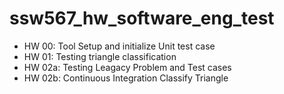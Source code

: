 # ssw567_hw_software_eng_test
- HW 00: Tool Setup and initialize Unit test case
- HW 01: Testing triangle classification
- HW 02a: Testing Leagacy Problem and Test cases
- HW 02b: Continuous Integration Classify Triangle
